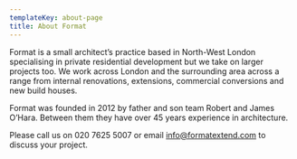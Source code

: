```yaml
---
templateKey: about-page
title: About Format
---
```

Format is a small architect’s practice based in North-West London specialising in private residential development but we take on larger projects too. We work across London and the surrounding area across a range from internal renovations, extensions, commercial conversions and new build houses.

Format was founded in 2012 by father and son team Robert and James O’Hara. Between them they have over 45 years experience in architecture.

Please call us on 020 7625 5007 or email info@formatextend.com to discuss your project.
